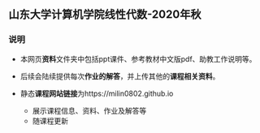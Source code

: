 ## 山东大学计算机学院线性代数-2020年秋



### 说明
- 本网页**资料**文件夹中包括ppt课件、参考教材中文版pdf、助教工作说明等。

- 后续会陆续提供每次**作业的解答**，并上传其他的**课程相关资料**。

- 静态**课程网站链接**为https://milin0802.github.io
  - 展示课程信息、资料、作业及解答等
  - 随课程更新

